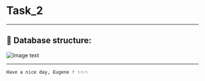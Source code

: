 # **Task_2**
---
## 📑 Database structure:
![Image text](https://i.imgur.com/6LudET0.png)
___
```sh
Have a nice day, Eugene ! ✨✨✨
```